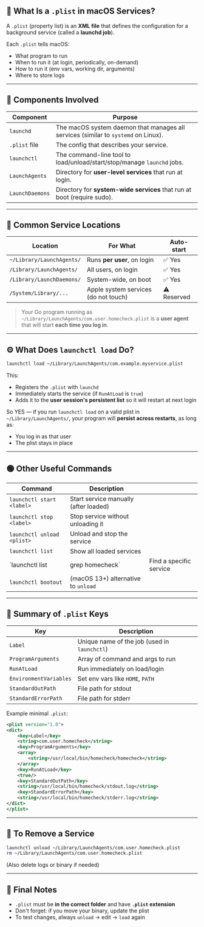 ## 🧠 What Is a `.plist` in macOS Services?

A `.plist` (property list) is an **XML file** that defines the configuration for a background service (called a **launchd job**).

Each `.plist` tells macOS:

* What program to run
* When to run it (at login, periodically, on-demand)
* How to run it (env vars, working dir, arguments)
* Where to store logs

---

## 🧰 Components Involved

| Component       | Purpose                                                                            |
| --------------- | ---------------------------------------------------------------------------------- |
| `launchd`       | The macOS system daemon that manages all services (similar to `systemd` on Linux). |
| `.plist` file   | The config that describes your service.                                            |
| `launchctl`     | The command-line tool to load/unload/start/stop/manage `launchd` jobs.             |
| `LaunchAgents`  | Directory for **user-level services** that run at login.                           |
| `LaunchDaemons` | Directory for **system-wide services** that run at boot (require sudo).            |

---

## 📁 Common Service Locations

| Location                  | For What                             | Auto-start  |
| ------------------------- | ------------------------------------ | ----------- |
| `~/Library/LaunchAgents/` | Runs **per user**, on login          | ✅ Yes       |
| `/Library/LaunchAgents/`  | All users, on login                  | ✅ Yes       |
| `/Library/LaunchDaemons/` | System-wide, on boot                 | ✅ Yes       |
| `/System/Library/...`     | Apple system services (do not touch) | ⚠️ Reserved |

> Your Go program running as `~/Library/LaunchAgents/com.user.homecheck.plist` is a **user agent** that will start **each time you log in**.

---

## ⚙️ What Does `launchctl load` Do?

```bash
launchctl load ~/Library/LaunchAgents/com.example.myservice.plist
```

This:

* Registers the `.plist` with `launchd`
* Immediately starts the service (if `RunAtLoad` is `true`)
* Adds it to the **user session's persistent list** so it will restart at next login

So YES — if you run `launchctl load` on a valid plist in `~/Library/LaunchAgents/`, your program will **persist across restarts**, as long as:

* You log in as that user
* The plist stays in place

---

## 🟢 Other Useful Commands

| Command                    | Description                           |                         |
| -------------------------- | ------------------------------------- | ----------------------- |
| `launchctl start <label>`  | Start service manually (after loaded) |                         |
| `launchctl stop <label>`   | Stop service without unloading it     |                         |
| `launchctl unload <plist>` | Unload and stop the service           |                         |
| `launchctl list`           | Show all loaded services              |                         |
| \`launchctl list           | grep homecheck\`                      | Find a specific service |
| `launchctl bootout`        | (macOS 13+) alternative to `unload`   |                         |

---

## 🔁 Summary of `.plist` Keys

| Key                    | Description                                  |
| ---------------------- | -------------------------------------------- |
| `Label`                | Unique name of the job (used in `launchctl`) |
| `ProgramArguments`     | Array of command and args to run             |
| `RunAtLoad`            | Run immediately on load/login                |
| `EnvironmentVariables` | Set env vars like `HOME`, `PATH`             |
| `StandardOutPath`      | File path for stdout                         |
| `StandardErrorPath`    | File path for stderr                         |

Example minimal `.plist`:

```xml
<plist version="1.0">
<dict>
    <key>Label</key>
    <string>com.user.homecheck</string>
    <key>ProgramArguments</key>
    <array>
        <string>/usr/local/bin/homecheck/homecheck</string>
    </array>
    <key>RunAtLoad</key>
    <true/>
    <key>StandardOutPath</key>
    <string>/usr/local/bin/homecheck/stdout.log</string>
    <key>StandardErrorPath</key>
    <string>/usr/local/bin/homecheck/stderr.log</string>
</dict>
</plist>
```

---

## 🧹 To Remove a Service

```bash
launchctl unload ~/Library/LaunchAgents/com.user.homecheck.plist
rm ~/Library/LaunchAgents/com.user.homecheck.plist
```

(Also delete logs or binary if needed)

---

## 📝 Final Notes

* `.plist` must be **in the correct folder** and have **`.plist` extension**
* Don't forget: if you move your binary, update the plist
* To test changes, always `unload` → edit → `load` again